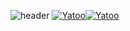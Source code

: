 ![header](https://capsule-render.vercel.app/api?type=Rect&color=gradient&height=100&section=header&text=HWI04&fontSize=90)
[![Yatoo](https://github-readme-stats.vercel.app/api/pin/?username=HWI04&repo=Yatoo&theme=dark  )](https://github.com/HWI04/Yatoo)[![Yatoo](https://github-readme-stats.vercel.app/api/pin/?username=HWI04&repo=Yatoo&theme=dark)](https://github.com/HWI04/Yatoo)
